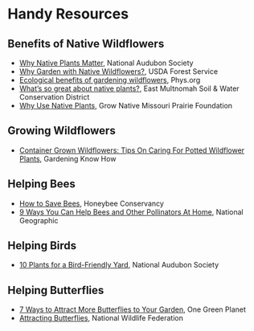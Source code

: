# Handy Resources

## Benefits of Native Wildflowers
* [Why Native Plants Matter](https://www.audubon.org/content/why-native-plants-matter), National Audubon Society
* [Why Garden with Native Wildflowers?](https://www.fs.fed.us/wildflowers/Native_Plant_Materials/Native_Gardening/index.shtml), USDA Forest Service
* [Ecological benefits of gardening wildflowers](https://phys.org/news/2014-05-ecological-benefits-gardening-wildflowers.html), Phys.org
* [What’s so great about native plants?](https://emswcd.org/native-plants/native-plant-benefits/), East Multnomah Soil & Water
Conservation District
* [Why Use Native Plants](http://grownative.org/why-use-native-plants/), Grow Native Missouri Prairie Foundation  

## Growing Wildflowers
* [Container Grown Wildflowers: Tips On Caring For Potted Wildflower Plants](https://www.gardeningknowhow.com/ornamental/flowers/fgen/container-grown-wildflowers.htm), Gardening Know How 

## Helping Bees
* [How to Save Bees](https://thehoneybeeconservancy.org/how-to-save-the-bees/), Honeybee Conservancy
* [9 Ways You Can Help Bees and Other Pollinators At Home](https://news.nationalgeographic.com/2015/05/150524-bees-pollinators-animals-science-gardens-plants/), National Geographic

## Helping Birds
* [10 Plants for a Bird-Friendly Yard](https://www.audubon.org/news/10-plants-bird-friendly-yard), National Audubon Society

## Helping Butterflies
* [7 Ways to Attract More Butterflies to Your Garden](https://www.onegreenplanet.org/lifestyle/attract-more-butterflies-to-your-garden-and-save-them-from-extinction/), One Green Planet
* [Attracting Butterflies](https://www.nwf.org/Garden-for-Wildlife/Wildlife/Attracting-Butterflies), National Wildlife Federation 

